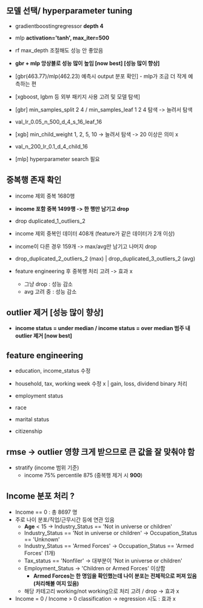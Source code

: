 ## 모델 선택/ hyperparameter tuning
- gradientboostingregressor **depth 4**
- mlp **activation='tanh', max_iter=500** 
- rf max_depth 조절해도 성능 안 좋았음
- **gbr + mlp 앙상블로 성능 많이 높임 [now best] [성능 많이 향상]**
- [gbr(463.77)/mlp(462.23) 예측시 output 분포 확인] - mlp가 조금 더 작게 예측하는 편

- [xgboost, lgbm 등 외부 패키지 사용 고려 및 모델 탐색]
- [gbr] min_samples_split 2 4 / min_samples_leaf 1 2 4 탐색 -> 늘려서 탐색 
- val_lr_0.05_n_500_d_4_s_16_leaf_16
- [xgb] min_child_weight 1, 2, 5, 10 -> 늘려서 탐색 -> 20 이상은 의미 x
- val_n_200_lr_0.1_d_4_child_16
- [mlp] hyperparameter search 필요

## 중복행 존재 확인
- income 제외 중복 1680행
- **income 포함 중복 1499행 -> 한 행만 남기고 drop**
- drop duplicated_1_outliers_2

- income 제외 중복인 데이터 408개 (feature가 같은 데이터가 2개 이상)
- income이 다른 경우 159개 -> max/avg만 남기고 나머지 drop
- drop_duplicated_2_outliers_2 (max) | drop_duplicated_3_outliers_2 (avg)

- feature engineering 후 중복행 처리 고려 -> 효과 x
    - 그냥 drop : 성능 감소
    - avg 고려 중 : 성능 감소

## outlier 제거 [성능 많이 향상]
- **income status = under median / income status = over median 범주 내 outlier 제거 [now best]**

## feature engineering
- education, income_status 수정
- household, tax, working week 수정 x | gain, loss, dividend binary 처리

- employment status
- race
- marital status
- citizenship

## rmse -> outlier 영향 크게 받으므로 큰 값을 잘 맞춰야 함
- stratify (income 범위 기준)
    - income 75% percentile 875 (중복행 제거 시 **900**)

## Income 분포 처리 ?
- Income == 0 : 총 8697 명
- 주로 나이 분포/직업/근무시간 등에 연관 있음 
    - **Age** < 15 -> Industry_Status == 'Not in universe or children'
    - Industry_Status == 'Not in universe or children' -> Occupation_Status == 'Unknown'
    - Industry_Status == 'Armed Forces' -> Occupation_Status == 'Armed Forces' (1개)
    - Tax_status == 'Nonfiler' -> 대부분이 'Not in universe or children'
    - Employment_Status -> 'Children or Armed Forces' 이상함
        - **Armed Forces는 한 명임을 확인했는데 나이 분포는 전체적으로 퍼져 있음(처리해볼 여지 있음)**
    - 해당 카테고리 working/not working으로 처리 고려 / drop -> 효과 x
- Income = 0 / Income > 0 classification -> regression 시도 : 효과 x